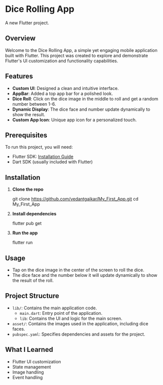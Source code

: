 # Dice Rolling App
 
A new Flutter project.
## Overview

Welcome to the Dice Rolling App, a simple yet engaging mobile application built with Flutter. This project was created to explore and demonstrate Flutter's UI customization and functionality capabilities.

## Features

- **Custom UI**: Designed a clean and intuitive interface.
- **AppBar**: Added a top app bar for a polished look.
- **Dice Roll**: Click on the dice image in the middle to roll and get a random number between 1-6.
- **Dynamic Display**: The dice face and number update dynamically to show the result.
- **Custom App Icon**: Unique app icon for a personalized touch.

## Prerequisites

To run this project, you will need:

- Flutter SDK: [Installation Guide](https://flutter.dev/docs/get-started/install)
- Dart SDK (usually included with Flutter)

## Installation

1. **Clone the repo**
  
   git clone https://github.com/vedantgaikar/My_First_App.git
   cd My_First_App
  
2. **Install dependencies**
   
   flutter pub get
  
3. **Run the app**
  
   flutter run


## Usage

- Tap on the dice image in the center of the screen to roll the dice.
- The dice face and the number below it will update dynamically to show the result of the roll.

## Project Structure

- `lib/`: Contains the main application code.
  - `main.dart`: Entry point of the application.
  - `lib`: Contains the UI and logic for the main screen.
- `asset/`: Contains the images used in the application, including dice faces.
- `pubspec.yaml`: Specifies dependencies and assets for the project.

## What I Learned

- Flutter UI customization
- State management
- Image handling
- Event handling

